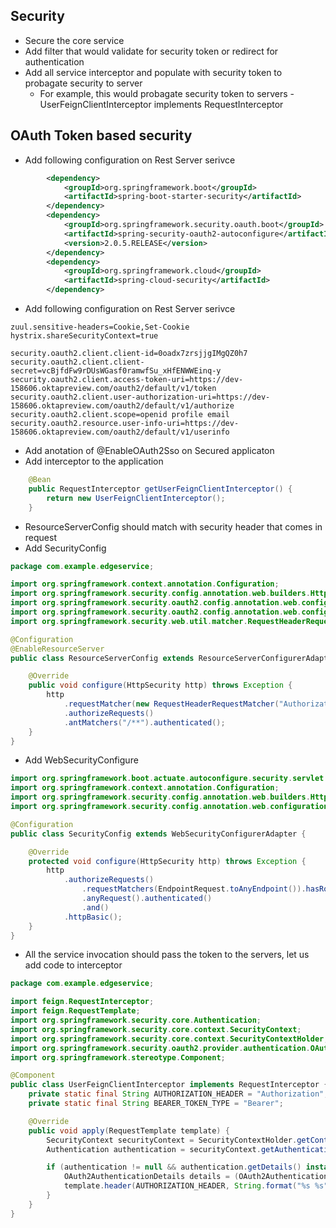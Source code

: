 ## Security
* Secure the core service
* Add filter that would validate for security token or redirect for authentication
* Add all service interceptor and populate with security token to probagate security to server
  * For example, this would probagate security token to servers - UserFeignClientInterceptor implements RequestInterceptor

##  OAuth Token based security
* Add following configuration on Rest Server serivce
```xml
        <dependency>
            <groupId>org.springframework.boot</groupId>
            <artifactId>spring-boot-starter-security</artifactId>
        </dependency>
        <dependency>
            <groupId>org.springframework.security.oauth.boot</groupId>
            <artifactId>spring-security-oauth2-autoconfigure</artifactId>
            <version>2.0.5.RELEASE</version>
        </dependency>
        <dependency>
            <groupId>org.springframework.cloud</groupId>
            <artifactId>spring-cloud-security</artifactId>
        </dependency>
```
* Add following configuration on Rest Server serivce
```properties
zuul.sensitive-headers=Cookie,Set-Cookie
hystrix.shareSecurityContext=true

security.oauth2.client.client-id=0oadx7zrsjjgIMgQZ0h7
security.oauth2.client.client-secret=vcBjfdFw9rDUsWGasf0ramwfSu_xHfENWWEinq-y
security.oauth2.client.access-token-uri=https://dev-158606.oktapreview.com/oauth2/default/v1/token
security.oauth2.client.user-authorization-uri=https://dev-158606.oktapreview.com/oauth2/default/v1/authorize
security.oauth2.client.scope=openid profile email
security.oauth2.resource.user-info-uri=https://dev-158606.oktapreview.com/oauth2/default/v1/userinfo
```
* Add anotation of @EnableOAuth2Sso on Secured applicaton
* Add interceptor to the application
```Java
    @Bean
    public RequestInterceptor getUserFeignClientInterceptor() {
        return new UserFeignClientInterceptor();
    }
```
* ResourceServerConfig should match with security header that comes in request
* Add SecurityConfig
```java
package com.example.edgeservice;

import org.springframework.context.annotation.Configuration;
import org.springframework.security.config.annotation.web.builders.HttpSecurity;
import org.springframework.security.oauth2.config.annotation.web.configuration.EnableResourceServer;
import org.springframework.security.oauth2.config.annotation.web.configuration.ResourceServerConfigurerAdapter;
import org.springframework.security.web.util.matcher.RequestHeaderRequestMatcher;

@Configuration
@EnableResourceServer
public class ResourceServerConfig extends ResourceServerConfigurerAdapter {

    @Override
    public void configure(HttpSecurity http) throws Exception {
        http
            .requestMatcher(new RequestHeaderRequestMatcher("Authorization"))
            .authorizeRequests()
            .antMatchers("/**").authenticated();
    }
}
```

* Add WebSecurityConfigure
```java
import org.springframework.boot.actuate.autoconfigure.security.servlet.EndpointRequest;
import org.springframework.context.annotation.Configuration;
import org.springframework.security.config.annotation.web.builders.HttpSecurity;
import org.springframework.security.config.annotation.web.configuration.WebSecurityConfigurerAdapter;

@Configuration
public class SecurityConfig extends WebSecurityConfigurerAdapter {

    @Override
    protected void configure(HttpSecurity http) throws Exception {
        http
            .authorizeRequests()
                .requestMatchers(EndpointRequest.toAnyEndpoint()).hasRole("ADMIN")
                .anyRequest().authenticated()
                .and()
            .httpBasic();
    }
}
```
* All the service invocation should pass the token to the servers, let us add code to interceptor
```java
package com.example.edgeservice;

import feign.RequestInterceptor;
import feign.RequestTemplate;
import org.springframework.security.core.Authentication;
import org.springframework.security.core.context.SecurityContext;
import org.springframework.security.core.context.SecurityContextHolder;
import org.springframework.security.oauth2.provider.authentication.OAuth2AuthenticationDetails;
import org.springframework.stereotype.Component;

@Component
public class UserFeignClientInterceptor implements RequestInterceptor {
    private static final String AUTHORIZATION_HEADER = "Authorization";
    private static final String BEARER_TOKEN_TYPE = "Bearer";

    @Override
    public void apply(RequestTemplate template) {
        SecurityContext securityContext = SecurityContextHolder.getContext();
        Authentication authentication = securityContext.getAuthentication();

        if (authentication != null && authentication.getDetails() instanceof OAuth2AuthenticationDetails) {
            OAuth2AuthenticationDetails details = (OAuth2AuthenticationDetails) authentication.getDetails();
            template.header(AUTHORIZATION_HEADER, String.format("%s %s", BEARER_TOKEN_TYPE, details.getTokenValue()));
        }
    }
}
```